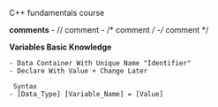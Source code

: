 C++ fundamentals course

**comments** 
	- // comment
	- /* 
	     comment
	  */
	-/* comment */

**Variables Basic Knowledge** 
	
	- Data Container With Unique Name "Identifier"
	- Declare With Value + Change Later
	
     Syntax
	- [Data_Type] [Variable_Name] = [Value]
